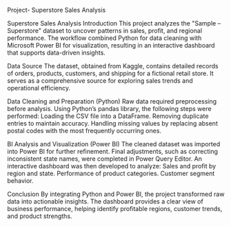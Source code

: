 Project- Superstore Sales Analysis

Superstore Sales Analysis
Introduction
This project analyzes the "Sample – Superstore" dataset to uncover patterns in sales, profit, and regional performance. The workflow combined Python for data cleaning with Microsoft Power BI for visualization, resulting in an interactive dashboard that supports data-driven insights.

Data Source
The dataset, obtained from Kaggle, contains detailed records of orders, products, customers, and shipping for a fictional retail store. It serves as a comprehensive source for exploring sales trends and operational efficiency.

Data Cleaning and Preparation (Python)
Raw data required preprocessing before analysis. Using Python’s pandas library, the following steps were performed:
Loading the CSV file into a DataFrame.
Removing duplicate entries to maintain accuracy.
Handling missing values by replacing absent postal codes with the most frequently occurring ones.

BI Analysis and Visualization (Power BI)
The cleaned dataset was imported into Power BI for further refinement. Final adjustments, such as correcting inconsistent state names, were completed in Power Query Editor. An interactive dashboard was then developed to analyze:
Sales and profit by region and state.
Performance of product categories.
Customer segment behavior.

Conclusion
By integrating Python and Power BI, the project transformed raw data into actionable insights. The dashboard provides a clear view of business performance, helping identify profitable regions, customer trends, and product strengths.
